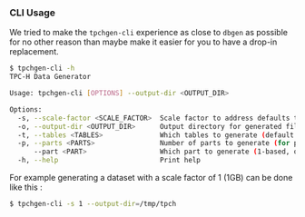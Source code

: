 ### CLI Usage

We tried to make the `tpchgen-cli` experience as close to `dbgen` as possible for no other
reason than maybe make it easier for you to have a drop-in replacement.

```sh
$ tpchgen-cli -h
TPC-H Data Generator

Usage: tpchgen-cli [OPTIONS] --output-dir <OUTPUT_DIR>

Options:
  -s, --scale-factor <SCALE_FACTOR>  Scale factor to address defaults to 1 [default: 1]
  -o, --output-dir <OUTPUT_DIR>      Output directory for generated files
  -t, --tables <TABLES>              Which tables to generate (default: all) [possible values: nation, region, part, supplier, part-supp, customer, orders, line-item]
  -p, --parts <PARTS>                Number of parts to generate (for parallel generation) [default: 1]
      --part <PART>                  Which part to generate (1-based, only relevant if parts > 1) [default: 1]
  -h, --help                         Print help
```

For example generating a dataset with a scale factor of 1 (1GB) can be done like this :

```sh
$ tpchgen-cli -s 1 --output-dir=/tmp/tpch
```
